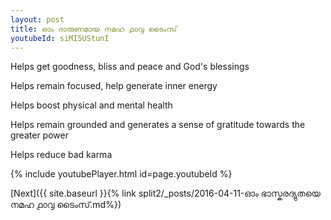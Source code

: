 ```yaml
---
layout: post
title: ഓം ദാരുണമായ നമഹ ൧൦൮ ടൈംസ്
youtubeId: siMI5UStunI
---
```

 
 
Helps get goodness, bliss and peace and God's blessings
 
Helps remain focused, help generate inner energy 
 
Helps boost physical and mental health 
 
Helps remain grounded and generates a sense of gratitude towards the greater power 
 
Helps reduce bad karma
 
 
 
 


{% include youtubePlayer.html id=page.youtubeId %}
 
[Next]({{ site.baseurl }}{% link  split2/_posts/2016-04-11-ഓം ഭാസ്കരദ്യുതയെ നമഹ ൧൦൮ ടൈംസ്.md%})
 
